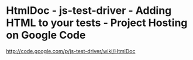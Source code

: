 <!--
id: 256807938
link: http://kevinisom.info/post/256807938/htmldoc-js-test-driver-adding-html-to-your-tests
slug: htmldoc-js-test-driver-adding-html-to-your-tests
date: Wed Nov 25 2009 23:50:47 GMT+1300 (NZDT)
raw: {"blog_name":"kevinisom","id":256807938,"post_url":"http://kevinisom.info/post/256807938/htmldoc-js-test-driver-adding-html-to-your-tests","slug":"htmldoc-js-test-driver-adding-html-to-your-tests","type":"link","date":"2009-11-25 10:50:47 GMT","timestamp":1259146247,"state":"published","format":"html","reblog_key":"8wQScKax","tags":[],"short_url":"http://tmblr.co/Zw68YyFJfG2","highlighted":[],"feed_item":"http://code.google.com/p/js-test-driver/wiki/HtmlDoc","from_feed_id":"650234","note_count":0,"title":"HtmlDoc - js-test-driver - Adding HTML to your tests - Project Hosting on Google Code","url":"http://code.google.com/p/js-test-driver/wiki/HtmlDoc","description":""}
publish: 2009-11-025
tags: 
title: HtmlDoc - js-test-driver - Adding HTML to your tests - Project Hosting on Google Code
-->


HtmlDoc - js-test-driver - Adding HTML to your tests - Project Hosting on Google Code
=====================================================================================

<http://code.google.com/p/js-test-driver/wiki/HtmlDoc>

